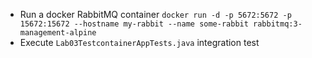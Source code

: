 * Run a docker RabbitMQ container
```docker run -d -p 5672:5672 -p 15672:15672 --hostname my-rabbit --name some-rabbit rabbitmq:3-management-alpine```
* Execute ```Lab03TestcontainerAppTests.java``` integration test 